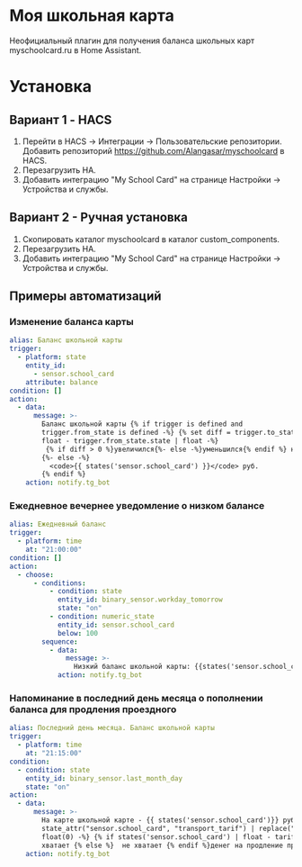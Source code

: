 # Моя школьная карта
Неофициальный плагин для получения баланса школьных карт myschoolcard.ru в Home Assistant.

# Установка

## Вариант 1 - HACS
1. Перейти в HACS -> Интеграции -> Пользовательские репозитории. Добавить репозиторий https://github.com/Alangasar/myschoolcard в HACS.
2. Перезагрузить HA. 
3. Добавить интеграцию "My School Card" на странице Настройки -> Устройства и службы.

## Вариант 2 - Ручная установка
1. Cкопировать каталог myschoolcard в каталог custom_components.
2. Перезагрузить HA.
3. Добавить интеграцию "My School Card" на странице Настройки -> Устройства и службы.

## Примеры автоматизаций
### Изменение баланса карты
```yaml
alias: Баланс школьной карты
trigger:
  - platform: state
    entity_id:
      - sensor.school_card
    attribute: balance
condition: []
action:
  - data:
      message: >-
        Баланс школьной карты {% if trigger is defined and
        trigger.from_state is defined -%} {% set diff = trigger.to_state.state |
        float - trigger.from_state.state | float -%}
         {% if diff > 0 %}увеличился{%- else -%}уменьшился{% endif %} на <b>{{ diff|abs|round(2)}}</b> руб. и составил <b>{{ trigger.to_state.state }}</b> руб.
        {%- else -%}
          <code>{{ states('sensor.school_card') }}</code> руб.
        {% endif %}
    action: notify.tg_bot
```
### Ежедневное вечернее уведомление о низком балансе
```yaml
alias: Ежедневный баланс
trigger:
  - platform: time
    at: "21:00:00"
condition: []
action:
  - choose:
      - conditions:
          - condition: state
            entity_id: binary_sensor.workday_tomorrow
            state: "on"
          - condition: numeric_state
            entity_id: sensor.school_card
            below: 100
        sequence:
          - data:
              message: >-
                Низкий баланс школьной карты: {{states('sensor.school_card')}}
            action: notify.tg_bot
```
### Напоминание в последний день месяца о пополнении баланса для продления проездного
```yaml
alias: Последний день месяца. Баланс школьной карты
trigger:
  - platform: time
    at: "21:15:00"
condition:
  - condition: state
    entity_id: binary_sensor.last_month_day
    state: "on"
action:
  - data:
      message: >-
        На карте школьной карте - {{ states('sensor.school_card')}} руб., их{%- set tarif =
        state_attr("sensor.school_card", "transport_tarif") | replace("RUB", "") |
        float(0) -%} {% if states('sensor.school_card') | float - tarif > 0 %}
        хватает {% else %}  не хватает {% endif %}денег на продление проездного.
    action: notify.tg_bot
```